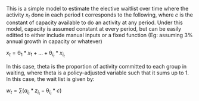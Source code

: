This is a simple model to estimate the elective waitlist over time where the activity $x_t$ done in each period t corresponds to the following, where $c$ is the constant of capacity available to do an activity at any period. Under this model, capacity is assumed constant at every period, but can be easily editted to either include manual inputs or a fixed function (Eg: assuming 3% annual growth in capacity or whatever)

$x_t = \uptheta_1* x_1 + ... + \uptheta_{i_t} * x_{i_t}$ 

In this case, theta is the proportion of activity committed to each group in waiting, where theta is a policy-adjusted variable such that it sums up to 1. In this case, the wait list is given by: 

$w_t = \sum(a_{i_t}*z_{i_t} - \uptheta_{i_t} *c)$
